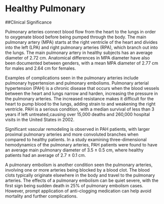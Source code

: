 # Healthy Pulmonary #

##Clinical Significance 

Pulmonary arteries connect blood flow from the heart to the lungs in order to oxygenate blood before being pumped through the body. The main pulmonary artery (MPA) starts at the right ventricle of the heart and divides into the left (LPA) and right pulmonary arteries (RPA), which branch out into the lungs. The main pulmonary artery in healthy subjects has an average diameter of 2.72 cm. Anatomical differences in MPA diameter have also been documented between genders, with a mean MPA diameter of 2.77 cm for males and 2.64 cm for females.
 
Examples of complications seen in the pulmonary arteries include pulmonary hypertension and pulmonary embolisms. Pulmonary arterial hypertension (PAH) is a chronic disease that occurs when the blood vessels between the heart and lungs narrow and harden, increasing the pressure in the pulmonary arteries. The increased resistance makes it difficult for the heart to pump blood to the lungs, adding strain to and weakening the right ventricle. PAH is a serious condition, with a median survival of less than 3 years if left untreated,causing over 15,000 deaths and 260,000 hospital visits in the United States in 2002.
 
Significant vascular remodeling is observed in PAH patients, with larger proximal pulmonary arteries and more convoluted branches when compared to healthy patients. In a study examining three-dimensional hemodynamics of the pulmonary arteries, PAH patients were found to have an average main pulmonary diameter of 3.5 ± 0.5 cm, where healthy patients had an average of 2.7 ± 0.1 cm. 

A pulmonary embolism is another condition seen the pulmonary arteries, involving one or more arteries being blocked by a blood clot. The blood clots typically originate elsewhere in the body and travel to the pulmonary arteries. The effects of a pulmonary embolism can be quiet severe, with the first sign being sudden death in 25% of pulmonary embolism cases. However, prompt application of anti-clogging medication can help avoid mortality and further complications. 


